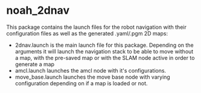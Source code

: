 # noah_2dnav

This package contains the launch files for the robot navigation with their configuration files as well as the generated .yaml/.pgm 2D maps:

- 2dnav.launch is the main launch file for this package. Depending on the arguments it will launch the navigation stack to be able to move without a map, with the pre-saved map or with the SLAM node active in order to generate a map
- amcl.launch launches the amcl node with it's configurations.
- move_base.launch launches the move base node with varying configuration depending on if a map is loaded or not.
